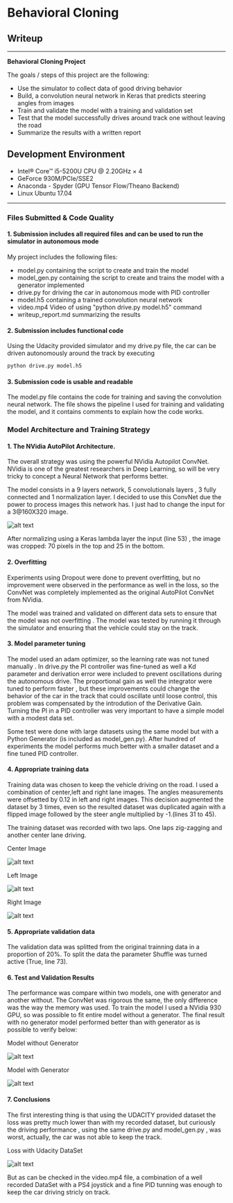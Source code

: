 # **Behavioral Cloning** 

## Writeup 

---

**Behavioral Cloning Project**

The goals / steps of this project are the following:
* Use the simulator to collect data of good driving behavior
* Build, a convolution neural network in Keras that predicts steering angles from images
* Train and validate the model with a training and validation set
* Test that the model successfully drives around track one without leaving the road
* Summarize the results with a written report

## Development Environment 
* Intel® Core™ i5-5200U CPU @ 2.20GHz × 4
* GeForce 930M/PCIe/SSE2
* Anaconda - Spyder (GPU Tensor Flow/Theano Backend)
* Linux Ubuntu 17.04


[//]: # (Image References)

[image1]: ./examples/nvidiaNN.png "Model Visualization"
[image2]: ./examples/center_2016_12_01_13_30_48_287.jpg
 "Center"
[image3]: ./examples/left_2016_12_01_13_38_52_961.jpg
 "Left"
[image4]: ./examples/right_2016_12_01_13_33_34_260.jpg
 "Right"
[image5]: ./examples/loss.png "Loss without Generator"
[image6]: ./examples/loss_2.png "Loss with Generator"
[image7]: ./examples/loss_udata_gen.png "Loss Using Udacity DataSet"

---
### Files Submitted & Code Quality

#### 1. Submission includes all required files and can be used to run the simulator in autonomous mode

My project includes the following files:
* model.py containing the script to create and train the model
* model_gen.py containing the script to create and trains the model with a generator implemented 
* drive.py for driving the car in autonomous mode with PID controller 
* model.h5 containing a trained convolution neural network 
* video.mp4 Video of using "python drive.py model.h5" command
* writeup_report.md summarizing the results

#### 2. Submission includes functional code
Using the Udacity provided simulator and my drive.py file, the car can be driven autonomously around the track by executing 
```sh
python drive.py model.h5
```

#### 3. Submission code is usable and readable

The model.py file contains the code for training and saving the convolution neural network. The file shows the pipeline I used for training and validating the model, and it contains comments to explain how the code works.

### Model Architecture and Training Strategy

#### 1. The NVidia AutoPilot Architecture.

The overall strategy was using the powerful NVidia Autopilot ConvNet. NVidia is one of the greatest researchers in Deep Learning, so will be very tricky to concept a Neural Network that performs better.

The model consists in a 9 layers network, 5 convolutionals layers , 3 fully connected and 1 normalization layer. I decided to use this ConvNet due the power to process images this network has. I just had to change the input for a 3@160X320 image.

![alt text][image1]

After normalizing using a Keras lambda layer the input (line 53) , the image was cropped: 70 pixels in the top and 25 in the bottom.

#### 2. Overfitting

Experiments using Dropout were done to prevent overfitting, but no improvement were observed in the performance as well in the loss, so the ConvNet was completely implemented as the original AutoPilot ConvNet from NVidia.

The model was trained and validated on different data sets to ensure that the model was not overfitting . The model was tested by running it through the simulator and ensuring that the vehicle could stay on the track.

#### 3. Model parameter tuning

The model used an adam optimizer, so the learning rate was not tuned manually .
In drive.py the PI controller was fine-tuned as well a Kd parameter and derivation error were included to prevent oscillations during the autonomous drive. The proportional gain as well the integrator were tuned to perform faster , but these improvements could change the behavior of the car in the track that could oscillate until loose control, this problem was compensated by the introdution of the Derivative Gain.
Turning the PI in a PID controller was very important to have a simple model with a modest data set.

Some test were done with large datasets using the same model but with a Python Generator (is included as model_gen.py). After hundred of experiments the model performs much better with a smaller dataset and a fine tuned PID controller.

#### 4. Appropriate training data

Training data was chosen to keep the vehicle driving on the road. I used a combination of center,left and right lane images. The angles measurements were offsetted by 0.12 in left and right images. This decision augmented the dataset by 3 times, even so the resulted dataset was duplicated again with a flipped image followed by the steer angle multiplied by -1.(lines 31 to 45).

The training dataset was recorded with two laps. One laps zig-zagging and another center lane driving. 

Center Image

![alt text][image2]

Left Image

![alt text][image3]

Right Image

![alt text][image4]

#### 5. Appropriate validation data

The validation data was splitted from the original trainning data in a proportion of 20%. To split the data the parameter Shuffle was turned active (True, line 73).

#### 6. Test and Validation Results 

The performance was compare within two models, one with generator and another without. The ConvNet was rigorous the same, the only difference was the way the memory was used. To train the model I used a NVidia 930 GPU, so was possible to fit entire model without a generator.
The final result with no generator model performed better than with generator as is possible to verify below:

Model without Generator

![alt text][image5]

Model with Generator

![alt text][image6]

#### 7. Conclusions 

The first interesting thing is that using the UDACITY provided dataset the loss was pretty much lower than with my recorded dataset, but curiously the driving performance , using the same drive.py and model_gen.py , was worst, actually, the car was not able to keep the track.

Loss with Udacity DataSet

![alt text][image7]

But as can be checked in the video.mp4 file, a combination of a well recorded DataSet with a PS4 joystick and a fine PID tunning was enough to keep the car driving stricly on track.











